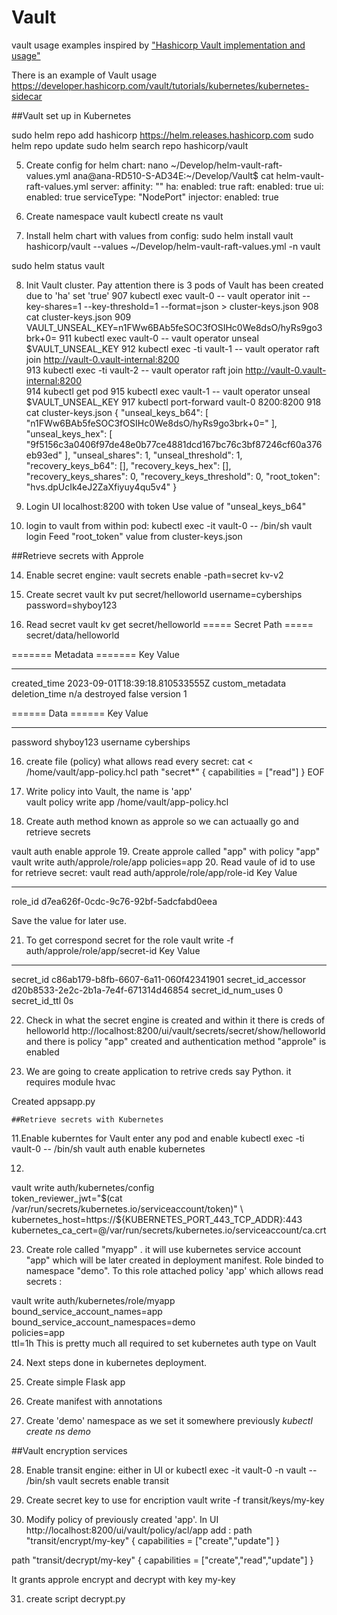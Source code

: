 # Vault
vault usage examples
inspired by  ["Hashicorp Vault implementation and usage"](https://youtu.be/q3Rrup48zlM?si=BYS2r1owGjHTWjJt)

There is an example of Vault usage  https://developer.hashicorp.com/vault/tutorials/kubernetes/kubernetes-sidecar 

##Vault set up in Kubernetes

sudo helm repo add hashicorp https://helm.releases.hashicorp.com
sudo helm repo update
sudo helm search repo hashicorp/vault

5. Create config for helm chart:
nano ~/Develop/helm-vault-raft-values.yml
ana@ana-RD510-S-AD34E:~/Develop/Vault$ cat helm-vault-raft-values.yml
server:
  affinity: ""
  ha:
    enabled: true
    raft:
      enabled: true
  ui:
    enabled: true
    serviceType: "NodePort"
  injector:
    enabled: true

6. Create namespace vault
kubectl create ns vault

7. Install helm chart with values from config:
sudo helm install vault hashicorp/vault --values  ~/Develop/helm-vault-raft-values.yml -n vault

sudo helm status vault

8. Init Vault cluster. Pay attention there is 3 pods of Vault has been created due to 'ha' set 'true'
 907  kubectl exec vault-0 -- vault operator init --key-shares=1 --key-threshold=1 --format=json > cluster-keys.json
  908  cat cluster-keys.json 
  909  VAULT_UNSEAL_KEY=n1FWw6BAb5feSOC3fOSIHc0We8dsO/hyRs9go3brk+0=
  911  kubectl exec vault-0 -- vault operator unseal $VAULT_UNSEAL_KEY
  912  kubectl exec -ti vault-1 -- vault operator raft join http://vault-0.vault-internal:8200  
  913  kubectl exec -ti vault-2 -- vault operator raft join http://vault-0.vault-internal:8200  
  914  kubectl get pod
  915  kubectl exec vault-1 -- vault operator unseal $VAULT_UNSEAL_KEY
  917  kubectl port-forward vault-0 8200:8200
  918  cat cluster-keys.json 
{
  "unseal_keys_b64": [
    "n1FWw6BAb5feSOC3fOSIHc0We8dsO/hyRs9go3brk+0="
  ],
  "unseal_keys_hex": [
    "9f5156c3a0406f97de48e0b77ce4881dcd167bc76c3bf87246cf60a376eb93ed"
  ],
  "unseal_shares": 1,
  "unseal_threshold": 1,
  "recovery_keys_b64": [],
  "recovery_keys_hex": [],
  "recovery_keys_shares": 0,
  "recovery_keys_threshold": 0,
  "root_token": "hvs.dpUcIk4eJ2ZaXfiyuy4qu5v4"
}

9. Login UI localhost:8200 with token
Use value of "unseal_keys_b64" 

10. login to vault from within pod:
kubectl exec -it vault-0 -- /bin/sh 
vault login 
Feed "root_token" value from cluster-keys.json  


  ##Retrieve secrets with Approle 

14. Enable secret engine:
vault secrets enable -path=secret kv-v2

15. Create secret vault kv put secret/helloworld username=cyberships password=shyboy123

15. Read secret 
vault kv get secret/helloworld
===== Secret Path =====
secret/data/helloworld

======= Metadata =======
Key                Value
---                -----
created_time       2023-09-01T18:39:18.810533555Z
custom_metadata    <nil>
deletion_time      n/a
destroyed          false
version            1

====== Data ======
Key         Value
---         -----
password    shyboy123
username    cyberships



16. create file (policy) what allows read every secret:
cat <<EOF > /home/vault/app-policy.hcl
   path "secret*" {
     capabilities = ["read"]
   }
EOF
17. Write policy into Vault, the name is 'app'  
 vault policy write app /home/vault/app-policy.hcl

18. Create auth method known as approle so we can actuaally go and retrieve secrets 

 vault auth enable approle
19. Create approle called "app" with policy "app"
 vault write auth/approle/role/app policies=app
20. Read vaule of id to use for retrieve secret:
   vault read auth/approle/role/app/role-id
Key        Value
---        -----
role_id    d7ea626f-0cdc-9c76-92bf-5adcfabd0eea

Save the value for later use.

21. To get correspond secret for the role 
  vault write -f auth/approle/role/app/secret-id
Key                   Value
---                   -----
secret_id             c86ab179-b8fb-6607-6a11-060f42341901
secret_id_accessor    d20b8533-2e2c-2b1a-7e4f-671314d46854
secret_id_num_uses    0
secret_id_ttl         0s

22. Check in what the secret engine is created and within it there is creds of helloworld 
http://localhost:8200/ui/vault/secrets/secret/show/helloworld
and there is policy "app" created
and authentication method "approle" is enabled

23. We are going to create application to retrive creds
say Python. it requires module hvac 

Created appsapp.py

    ##Retrieve secrets with Kubernetes

11.Enable kuberntes for Vault
   enter any  pod and enable 
kubectl exec -ti vault-0 -- /bin/sh
 vault auth enable kubernetes


12.
vault write auth/kubernetes/config \
token_reviewer_jwt="$(cat /var/run/secrets/kubernetes.io/serviceaccount/token)" \
kubernetes_host=https://${KUBERNETES_PORT_443_TCP_ADDR}:443 \
kubernetes_ca_cert=@/var/run/secrets/kubernetes.io/serviceaccount/ca.crt

23. Create role called "myapp" . it will use kubernetes service account "app" which will be later created in deployment manifest. Role
binded to namespace "demo". To this role attached policy 'app' which allows read secrets :

 vault write auth/kubernetes/role/myapp \
   bound_service_account_names=app \
   bound_service_account_namespaces=demo \
   policies=app \
   ttl=1h
This is pretty much all required to set kubernetes auth type on Vault

24. Next steps done in kubernetes deployment.

25. Create simple Flask app

26. Create manifest with annotations

27. Create 'demo' namespace as we set it somewhere previously
_kubectl create ns demo_


##Vault encryption services

28. Enable transit engine: either in UI or 
kubectl exec -it vault-0 -n vault -- /bin/sh
vault secrets enable transit
29. Create secret key to use for encription
vault write -f transit/keys/my-key

30. Modify policy of previously created 'app'. In UI http://localhost:8200/ui/vault/policy/acl/app add : 
path "transit/encrypt/my-key" {
  capabilities = ["create","update"]
}

path "transit/decrypt/my-key" {
  capabilities = ["create","read","update"]
}

It grants approle encrypt and decrypt with key my-key

31. create script decrypt.py

